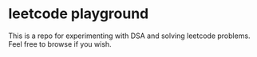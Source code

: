 # leetcode playground
This is a repo for experimenting with DSA and solving leetcode problems. Feel free to browse if you wish.
